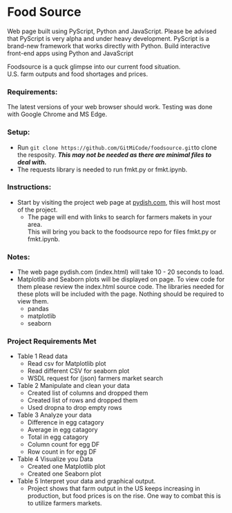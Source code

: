 # Food Source

Web page built using PyScript, Python and JavaScript.
Please be advised that PyScript is very alpha and under heavy development. 
PyScript is a brand-new framework that works directly with Python.
Build interactive front-end apps using Python and JavaScript

Foodsource is a quck glimpse into our current food situation.  
U.S. farm outputs and food shortages and prices.

### Requirements:
The latest versions of your web browser should work.
Testing was done with Google Chrome and MS Edge.

### Setup:
- Run `git clone https://github.com/GitMiCode/foodsource.git`to clone the resposity.
  ***This may not be needed as there are minimal files to deal with.***
- The requests library is needed to run fmkt.py or fmkt.ipynb.

### Instructions:
- Start by visiting the project web page at [pydish.com](http://pydish.com), this will host most of the project.
  - The page will end with links to search for farmers makets in your area.  
    This will bring you back to the foodsource repo for files fmkt.py or fmkt.ipynb.

### Notes:
- The web page pydish.com (index.html) will take 10 - 20 seconds to load.
- Matplotlib and Seaborn plots will be displayed on page.  To view code for them please review the index.html source code.
  The libraries needed for these plots will be included with the page.  Nothing should be required to view them.
  - pandas
  - matplotlib
  - seaborn

### Project Requirements Met
- Table 1 Read data
  - Read csv for Matplotlib plot
  - Read different CSV for seaborn plot
  - WSDL request for (json) farmers market search 
- Table 2 Manipulate and clean your data
  - Created list of columns and dropped them
  - Created list of rows and dropped them
  - Used dropna to drop empty rows
- Table 3 Analyze your data
  - Difference in egg catagory
  - Average in egg catagory
  - Total in egg catagory
  - Column count for egg DF
  - Row count in for egg DF
- Table 4 Visualize you Data
  - Created one Matplotlib plot
  - Created one Seaborn plot
- Table 5 Interpret your data and graphical output.
  - Project shows that farm output in the US keeps increasing in production, but food prices is 
    on the rise. One way to combat this is to utilize farmers markets. 
